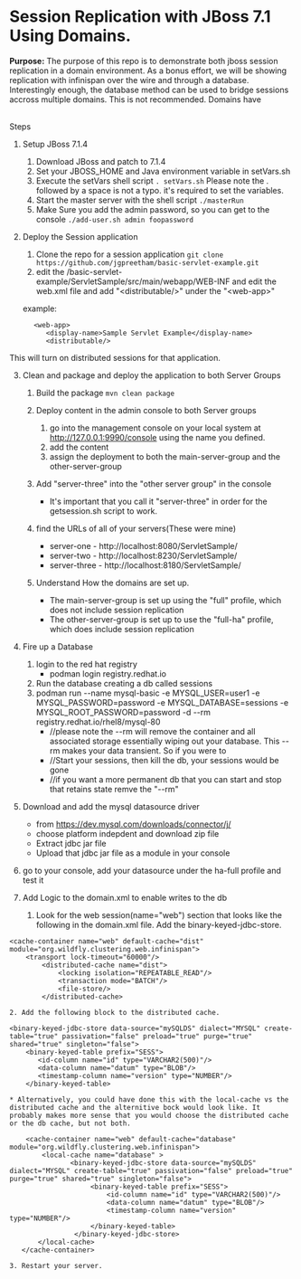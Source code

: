 # Session Replication with JBoss 7.1 Using Domains.

**Purpose:**
The purpose of this repo is to demonstrate both jboss session replication in a domain environment. As a bonus effort, we will be showing replication with infinispan over the wire and through a database. Interestingly enough, the database method can be used to bridge sessions accross multiple domains. This is not recommended. Domains have

<br>
Steps

1. Setup JBoss 7.1.4
    1. Download JBoss and patch to 7.1.4
    2. Set your JBOSS\_HOME and Java environment variable in setVars.sh
    3. Execute the setVars shell script
        `. setVars.sh`
        Please note the . followed by a space is not a typo. it's required to set the variables.
    4. Start the master server with the shell script
        `./masterRun`
    5. Make Sure you add the admin password, so you can get to the console
        `./add-user.sh admin foopassword`
2. Deploy the Session application
    1. Clone the repo for a session application
       `git clone https://github.com/jgpreetham/basic-servlet-example.git` 
    2. edit the /basic\-servlet\-example/ServletSample/src/main/webapp/WEB\-INF and edit the web\.xml file and add "\<distributable/\>" under the "\<web\-app\>"
    
    example:

```
      <web-app>
         <display-name>Sample Servlet Example</display-name>
         <distributable/>
```

This will turn on distributed sessions for that application.

3. Clean and package and deploy the application to both Server Groups

    1. Build the package
         `mvn clean package`

    2. Deploy content in the admin console to both Server groups
        1. go into the management console on your local system at http://127.0.0.1:9990/console using the name you defined.
        2. add the content
        3. assign the deployment to both the main-server-group and the other-server-group

    3. Add "server-three" into the "other server group" in the console
        * It's important that you call it "server-three" in order for the getsession.sh script to work.

    4. find the URLs of all of your servers(These were  mine)
        * server-one - http://localhost:8080/ServletSample/
        * server-two - http://localhost:8230/ServletSample/
        * server-three - http://localhost:8180/ServletSample/

    5. Understand How the domains are set up.
        * The main-server-group is set up using the "full" profile, which does not include session replication
        * The other-server-group is set up to use the "full-ha" profile, which does include session replication


4. Fire up a Database
    1. login to the red hat registry
        * podman login registry.redhat.io
    2. Run the database creating a db called sessions
    3. podman run --name mysql-basic -e MYSQL\_USER=user1 -e MYSQL\_PASSWORD=password -e MYSQL\_DATABASE=sessions -e MYSQL\_ROOT\_PASSWORD=password -d --rm registry.redhat.io/rhel8/mysql-80
        * //please note the --rm will remove the container and all associated storage essentially wiping out your database. This --rm makes your data transient. So if you were to
        * //Start your sessions, then kill the db, your sessions would be gone
        * //if you want a more permanent db that you can start and stop that retains state remve the "--rm"
5. Download and add the mysql datasource driver
    * from https://dev.mysql.com/downloads/connector/j/
    * choose platform indepdent and download zip file
    * Extract jdbc jar file
    * Upload that jdbc jar file as a module in your console
6. go to your console, add your datasource under the ha-full profile and test it
7. Add Logic to the domain.xml to enable writes to the db
    1. Look for the web session(name="web") section that looks like the following in the domain.xml file. Add the binary-keyed-jdbc-store.

```
<cache-container name="web" default-cache="dist" module="org.wildfly.clustering.web.infinispan">
    <transport lock-timeout="60000"/>
        <distributed-cache name="dist">
            <locking isolation="REPEATABLE_READ"/>
            <transaction mode="BATCH"/>
            <file-store/>
        </distributed-cache>                        
```


    2. Add the following block to the distributed cache.


```
<binary-keyed-jdbc-store data-source="mySQLDS" dialect="MYSQL" create-table="true" passivation="false" preload="true" purge="true" shared="true" singleton="false">
    <binary-keyed-table prefix="SESS">
       <id-column name="id" type="VARCHAR2(500)"/>
       <data-column name="datum" type="BLOB"/>
       <timestamp-column name="version" type="NUMBER"/>
    </binary-keyed-table>
```


    * Alternatively, you could have done this with the local-cache vs the distributed cache and the alternitive bock would look like. It probably makes more sense that you would choose the distributed cache or the db cache, but not both.


```
    <cache-container name="web" default-cache="database" module="org.wildfly.clustering.web.infinispan">
        <local-cache name="database" >
               <binary-keyed-jdbc-store data-source="mySQLDS" dialect="MYSQL" create-table="true" passivation="false" preload="true" purge="true" shared="true" singleton="false">
                    <binary-keyed-table prefix="SESS">
                        <id-column name="id" type="VARCHAR2(500)"/>
                        <data-column name="datum" type="BLOB"/>
                        <timestamp-column name="version" type="NUMBER"/>
                    </binary-keyed-table>
                </binary-keyed-jdbc-store>
       </local-cache>
   </cache-container>
```


    3. Restart your server.
